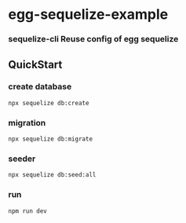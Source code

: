 # egg-sequelize-example

### sequelize-cli Reuse config of egg sequelize

## QuickStart

### create database
```
npx sequelize db:create
```
### migration
```
npx sequelize db:migrate 
```
### seeder
```
npx sequelize db:seed:all  
```
### run
```
npm run dev
```


